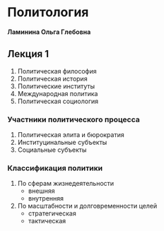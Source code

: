 # Политология

**Ламинина Ольга Глебовна**

## Лекция 1

1. Политическая философия
2. Политическая история
3. Политические институты
4. Международная политика
5. Политическая социология

### Участники политического процесса
 
1. Политическая элита и бюрократия
2. Институцинальные субъекты
3. Социальные субъекты

### Классификация политики

1. По сферам жизнедеятельности
	* внешняя
	* внутренняя
2. По масштабности и долговременности целей
	* стратегическая
	* тактическая

	
